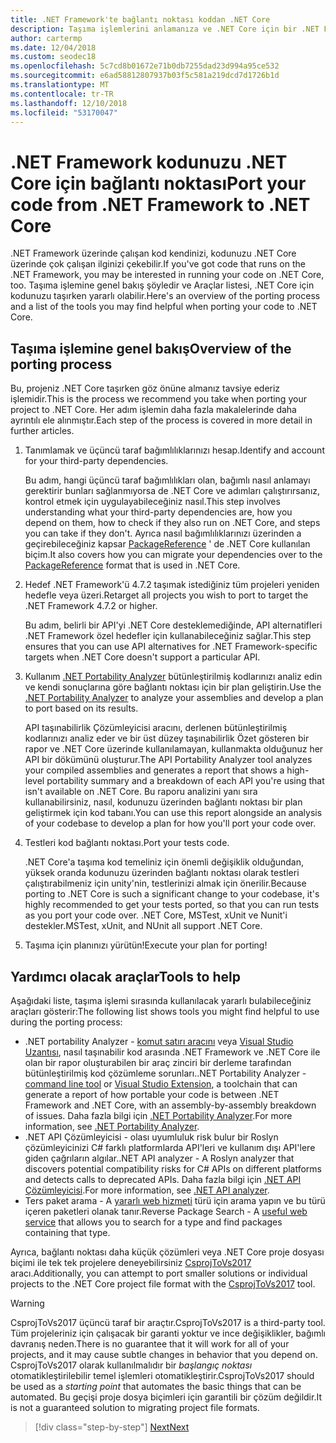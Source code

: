 ```yaml
---
title: .NET Framework'te bağlantı noktası koddan .NET Core
description: Taşıma işlemlerini anlamanıza ve .NET Core için bir .NET Framework projesi taşırken faydalı bulabileceğiniz araçları keşfedin.
author: cartermp
ms.date: 12/04/2018
ms.custom: seodec18
ms.openlocfilehash: 5c7cd8b01672e71b0db7255dad23d994a95ce532
ms.sourcegitcommit: e6ad58812807937b03f5c581a219dcd7d1726b1d
ms.translationtype: MT
ms.contentlocale: tr-TR
ms.lasthandoff: 12/10/2018
ms.locfileid: "53170047"
---
```

# <a name="port-your-code-from-net-framework-to-net-core"></a><span data-ttu-id="b9eaf-103">.NET Framework kodunuzu .NET Core için bağlantı noktası</span><span class="sxs-lookup"><span data-stu-id="b9eaf-103">Port your code from .NET Framework to .NET Core</span></span>

<span data-ttu-id="b9eaf-104">.NET Framework üzerinde çalışan kod kendinizi, kodunuzu .NET Core üzerinde çok çalışan ilginizi çekebilir.</span><span class="sxs-lookup"><span data-stu-id="b9eaf-104">If you've got code that runs on the .NET Framework, you may be interested in running your code on .NET Core, too.</span></span> <span data-ttu-id="b9eaf-105">Taşıma işlemine genel bakış şöyledir ve Araçlar listesi, .NET Core için kodunuzu taşırken yararlı olabilir.</span><span class="sxs-lookup"><span data-stu-id="b9eaf-105">Here's an overview of the porting process and a list of the tools you may find helpful when porting your code to .NET Core.</span></span>

## <a name="overview-of-the-porting-process"></a><span data-ttu-id="b9eaf-106">Taşıma işlemine genel bakış</span><span class="sxs-lookup"><span data-stu-id="b9eaf-106">Overview of the porting process</span></span>

<span data-ttu-id="b9eaf-107">Bu, projeniz .NET Core taşırken göz önüne almanız tavsiye ederiz işlemidir.</span><span class="sxs-lookup"><span data-stu-id="b9eaf-107">This is the process we recommend you take when porting your project to .NET Core.</span></span> <span data-ttu-id="b9eaf-108">Her adım işlemin daha fazla makalelerinde daha ayrıntılı ele alınmıştır.</span><span class="sxs-lookup"><span data-stu-id="b9eaf-108">Each step of the process is covered in more detail in further articles.</span></span>

1. <span data-ttu-id="b9eaf-109">Tanımlamak ve üçüncü taraf bağımlılıklarınızı hesap.</span><span class="sxs-lookup"><span data-stu-id="b9eaf-109">Identify and account for your third-party dependencies.</span></span>

   <span data-ttu-id="b9eaf-110">Bu adım, hangi üçüncü taraf bağımlılıkları olan, bağımlı nasıl anlamayı gerektirir bunları sağlanmıyorsa de .NET Core ve adımları çalıştırırsanız, kontrol etmek için uygulayabileceğiniz nasıl.</span><span class="sxs-lookup"><span data-stu-id="b9eaf-110">This step involves understanding what your third-party dependencies are, how you depend on them, how to check if they also run on .NET Core, and steps you can take if they don't.</span></span> <span data-ttu-id="b9eaf-111">Ayrıca nasıl bağımlılıklarınızı üzerinden a geçirebileceğiniz kapsar [PackageReference](/nuget/consume-packages/package-references-in-project-files) ' de .NET Core kullanılan biçim.</span><span class="sxs-lookup"><span data-stu-id="b9eaf-111">It also covers how you can migrate your dependencies over to the [PackageReference](/nuget/consume-packages/package-references-in-project-files) format that is used in .NET Core.</span></span>

2. <span data-ttu-id="b9eaf-112">Hedef .NET Framework'ü 4.7.2 taşımak istediğiniz tüm projeleri yeniden hedefle veya üzeri.</span><span class="sxs-lookup"><span data-stu-id="b9eaf-112">Retarget all projects you wish to port to target the .NET Framework 4.7.2 or higher.</span></span>

   <span data-ttu-id="b9eaf-113">Bu adım, belirli bir API'yi .NET Core desteklemediğinde, API alternatifleri .NET Framework özel hedefler için kullanabileceğiniz sağlar.</span><span class="sxs-lookup"><span data-stu-id="b9eaf-113">This step ensures that you can use API alternatives for .NET Framework-specific targets when .NET Core doesn't support a particular API.</span></span>

3. <span data-ttu-id="b9eaf-114">Kullanım [.NET Portability Analyzer](../../standard/analyzers/portability-analyzer.md) bütünleştirilmiş kodlarınızı analiz edin ve kendi sonuçlarına göre bağlantı noktası için bir plan geliştirin.</span><span class="sxs-lookup"><span data-stu-id="b9eaf-114">Use the [.NET Portability Analyzer](../../standard/analyzers/portability-analyzer.md) to analyze your assemblies and develop a plan to port based on its results.</span></span>

   <span data-ttu-id="b9eaf-115">API taşınabilirlik Çözümleyicisi aracını, derlenen bütünleştirilmiş kodlarınızı analiz eder ve bir üst düzey taşınabilirlik Özet gösteren bir rapor ve .NET Core üzerinde kullanılamayan, kullanmakta olduğunuz her API bir dökümünü oluşturur.</span><span class="sxs-lookup"><span data-stu-id="b9eaf-115">The API Portability Analyzer tool analyzes your compiled assemblies and generates a report that shows a high-level portability summary and a breakdown of each API you're using that isn't available on .NET Core.</span></span> <span data-ttu-id="b9eaf-116">Bu raporu analizini yanı sıra kullanabilirsiniz, nasıl, kodunuzu üzerinden bağlantı noktası bir plan geliştirmek için kod tabanı.</span><span class="sxs-lookup"><span data-stu-id="b9eaf-116">You can use this report alongside an analysis of your codebase to develop a plan for how you'll port your code over.</span></span>

4. <span data-ttu-id="b9eaf-117">Testleri kod bağlantı noktası.</span><span class="sxs-lookup"><span data-stu-id="b9eaf-117">Port your tests code.</span></span>

   <span data-ttu-id="b9eaf-118">.NET Core'a taşıma kod temeliniz için önemli değişiklik olduğundan, yüksek oranda kodunuzu üzerinden bağlantı noktası olarak testleri çalıştırabilmeniz için unity'nin, testlerinizi almak için önerilir.</span><span class="sxs-lookup"><span data-stu-id="b9eaf-118">Because porting to .NET Core is such a significant change to your codebase, it's highly recommended to get your tests ported, so that you can run tests as you port your code over.</span></span> <span data-ttu-id="b9eaf-119">.NET Core, MSTest, xUnit ve Nunit'i destekler.</span><span class="sxs-lookup"><span data-stu-id="b9eaf-119">MSTest, xUnit, and NUnit all support .NET Core.</span></span>

5. <span data-ttu-id="b9eaf-120">Taşıma için planınızı yürütün!</span><span class="sxs-lookup"><span data-stu-id="b9eaf-120">Execute your plan for porting!</span></span>

## <a name="tools-to-help"></a><span data-ttu-id="b9eaf-121">Yardımcı olacak araçlar</span><span class="sxs-lookup"><span data-stu-id="b9eaf-121">Tools to help</span></span>

<span data-ttu-id="b9eaf-122">Aşağıdaki liste, taşıma işlemi sırasında kullanılacak yararlı bulabileceğiniz araçları gösterir:</span><span class="sxs-lookup"><span data-stu-id="b9eaf-122">The following list shows tools you might find helpful to use during the porting process:</span></span>

* <span data-ttu-id="b9eaf-123">.NET portability Analyzer - [komut satırı aracını](https://github.com/Microsoft/dotnet-apiport/releases) veya [Visual Studio Uzantısı](https://visualstudiogallery.msdn.microsoft.com/1177943e-cfb7-4822-a8a6-e56c7905292b), nasıl taşınabilir kod arasında .NET Framework ve .NET Core ile olan bir rapor oluşturabilen bir araç zinciri bir derleme tarafından bütünleştirilmiş kod çözümleme sorunları.</span><span class="sxs-lookup"><span data-stu-id="b9eaf-123">.NET Portability Analyzer - [command line tool](https://github.com/Microsoft/dotnet-apiport/releases) or [Visual Studio Extension](https://visualstudiogallery.msdn.microsoft.com/1177943e-cfb7-4822-a8a6-e56c7905292b), a toolchain that can generate a report of how portable your code is between .NET Framework and .NET Core, with an assembly-by-assembly breakdown of issues.</span></span> <span data-ttu-id="b9eaf-124">Daha fazla bilgi için [.NET Portability Analyzer](../../standard/analyzers/portability-analyzer.md).</span><span class="sxs-lookup"><span data-stu-id="b9eaf-124">For more information, see [.NET Portability Analyzer](../../standard/analyzers/portability-analyzer.md).</span></span>
* <span data-ttu-id="b9eaf-125">.NET API Çözümleyicisi - olası uyumluluk risk bulur bir Roslyn çözümleyicinizi C# farklı platformlarda API'leri ve kullanım dışı API'lere giden çağrıların algılar.</span><span class="sxs-lookup"><span data-stu-id="b9eaf-125">.NET API analyzer - A Roslyn analyzer that discovers potential compatibility risks for C# APIs on different platforms and detects calls to deprecated APIs.</span></span> <span data-ttu-id="b9eaf-126">Daha fazla bilgi için [.NET API Çözümleyicisi](../../standard/analyzers/api-analyzer.md).</span><span class="sxs-lookup"><span data-stu-id="b9eaf-126">For more information, see [.NET API analyzer](../../standard/analyzers/api-analyzer.md).</span></span>
* <span data-ttu-id="b9eaf-127">Ters paket arama - A [yararlı web hizmeti](https://packagesearch.azurewebsites.net) türü için arama yapın ve bu türü içeren paketleri olanak tanır.</span><span class="sxs-lookup"><span data-stu-id="b9eaf-127">Reverse Package Search - A [useful web service](https://packagesearch.azurewebsites.net) that allows you to search for a type and find packages containing that type.</span></span>

<span data-ttu-id="b9eaf-128">Ayrıca, bağlantı noktası daha küçük çözümleri veya .NET Core proje dosyası biçimi ile tek tek projelere deneyebilirsiniz [CsprojToVs2017](https://github.com/hvanbakel/CsprojToVs2017) aracı.</span><span class="sxs-lookup"><span data-stu-id="b9eaf-128">Additionally, you can attempt to port smaller solutions or individual projects to the .NET Core project file format with the [CsprojToVs2017](https://github.com/hvanbakel/CsprojToVs2017) tool.</span></span>

> [!WARNING] 
> <span data-ttu-id="b9eaf-129">CsprojToVs2017 üçüncü taraf bir araçtır.</span><span class="sxs-lookup"><span data-stu-id="b9eaf-129">CsprojToVs2017 is a third-party tool.</span></span> <span data-ttu-id="b9eaf-130">Tüm projeleriniz için çalışacak bir garanti yoktur ve ince değişiklikler, bağımlı davranış neden.</span><span class="sxs-lookup"><span data-stu-id="b9eaf-130">There is no guarantee that it will work for all of your projects, and it may cause subtle changes in behavior that you depend on.</span></span> <span data-ttu-id="b9eaf-131">CsprojToVs2017 olarak kullanılmalıdır bir _başlangıç noktası_ otomatikleştirilebilir temel işlemleri otomatikleştirir.</span><span class="sxs-lookup"><span data-stu-id="b9eaf-131">CsprojToVs2017 should be used as a _starting point_ that automates the basic things that can be automated.</span></span> <span data-ttu-id="b9eaf-132">Bu geçişi proje dosya biçimleri için garantili bir çözüm değildir.</span><span class="sxs-lookup"><span data-stu-id="b9eaf-132">It is not a guaranteed solution to migrating project file formats.</span></span>

>[!div class="step-by-step"]
>[<span data-ttu-id="b9eaf-133">Next</span><span class="sxs-lookup"><span data-stu-id="b9eaf-133">Next</span></span>](third-party-deps.md)

